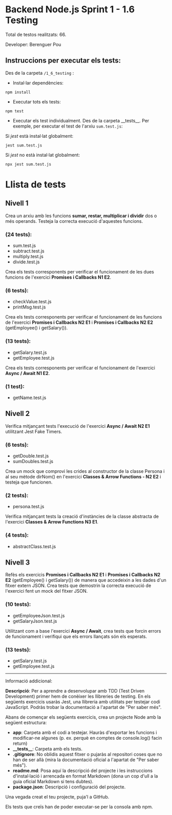 # Backend Node.js Sprint 1 - 1.6 Testing

Total de testos realitzats: 66.

Developer: Berenguer Pou

## Instruccions per executar els tests:

Des de la carpeta `/1_6_testing` :

- Instal·lar dependències:

```
npm install
```

- Executar tots els tests:

```
npm test
```

- Executar els test individualment. Des de la carpeta \_\_tests\_\_. Per exemple, per executar el test de l'arxiu `sum.test.js`:

Si _jest_ està instal·lat globalment:

```
jest sum.test.js
```

Si _jest_ no està instal·lat globalment:

```
npx jest sum.test.js
```

# Llista de tests

## Nivell 1

Crea un arxiu amb les funcions **sumar, restar, multiplicar i dividir** dos o més operands. Testeja la correcta execució d'aquestes funcions.

### (24 tests):

- sum.test.js
- subtract.test.js
- multiply.test.js
- divide.test.js

Crea els tests corresponents per verificar el funcionament de les dues funcions de l'exercici **Promises i Callbacks N1 E2**.

### (6 tests):

- checkValue.test.js
- printMsg.test.js

Crea els tests corresponents per verificar el funcionament de les funcions de l'exercici **Promises i Callbacks N2 E1** i **Promises i Callbacks N2 E2** (getEmployee() i getSalary()).

### (13 tests):

- getSalary.test.js
- getEmployee.test.js

Crea els tests corresponents per verificar el funcionament de l'exercici **Async / Await N1 E2**.

### (1 test):

- getName.test.js

## Nivell 2

Verifica mitjançant tests l'execució de l'exercici **Async / Await N2 E1** utilitzant Jest Fake Timers.

### (6 tests):

- getDouble.test.js
- sumDoubles.test.js

Crea un mock que comprovi les crides al constructor de la classe Persona i al seu mètode dirNom() en l'exercici **Classes & Arrow Functions - N2 E2** i testeja que funcionen.

### (2 tests):

- persona.test.js

Verifica mitjançant tests la creació d'instàncies de la classe abstracta de l'exercici **Classes & Arrow Functions N3 E1**.

### (4 tests):

- abstractClass.test.js

## Nivell 3

Refès els exercicis **Promises i Callbacks N2 E1** i **Promises i Callbacks N2 E2** (getEmployee() i getSalary()) de manera que accedeixin a les dades d'un fitxer extern JSON. Crea tests que demostrin la correcta execució de l'exercici fent un mock del fitxer JSON.

### (10 tests):

- getEmployeeJson.test.js
- getSalaryJson.test.js

Utilitzant com a base l'exercici **Async / Await**, crea tests que forcin errors de funcionament i verifiqui que els errors llançats són els esperats.

### (13 tests):

- getSalary.test.js
- getEmployee.test.js

---

Informació addicional:

**Descripció**: Per a aprendre a desenvolupar amb TDD (Test Driven Development) primer hem de conèixer les llibreries de testing. En els següents exercicis usaràs Jest, una llibreria amb utilitats per testejar codi JavaScript. Podràs trobar la documentació a l'apartat de "Per saber més".

Abans de començar els següents exercicis, crea un projecte Node amb la següent estructura:

- **app**: Carpeta amb el codi a testejar. Hauràs d'exportar les funcions i modificar-ne algunes (p. ex. perquè en comptes de console.log() facin return)
- **\_\_tests\_\_**: Carpeta amb els tests.
- **.gitignore**: No oblidis aquest fitxer o pujaràs al repositori coses que no han de ser allà (mira la documentació oficial a l'apartat de "Per saber més").
- **readme.md**: Posa aquí la descripció del projecte i les instruccions d'instal·lació i arrencada en format Markdown (dona un cop d'ull a la guia oficial Markdown si tens dubtes).
- **package.json**: Descripció i configuració del projecte.

Una vegada creat el teu projecte, puja'l a GitHub.

Els tests que creïs han de poder executar-se per la consola amb npm.
